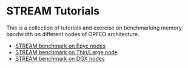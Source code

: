 # STREAM Tutorials


This is a collection of tutorials and exercise on benchmarking memory bandwidth on different nodes of ORFEO architecture. 

- [STREAM benchmark on Epyc nodes](STREAM/stream-on-epyc.md)
- [STREAM benchmark on Thin/Large node](STREAM/stream-on-intel.md)
- [STREAM benchmark on DGX nodes](STREAM/stream-on-dgx.md)
